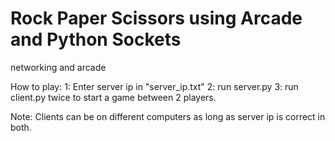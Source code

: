 # Rock Paper Scissors using Arcade and Python Sockets
networking and arcade

How to play:
1: Enter server ip in "server_ip.txt"
2: run server.py
3: run client.py twice to start a game between 2 players.

Note: Clients can be on different computers as long as server ip is correct in both.
